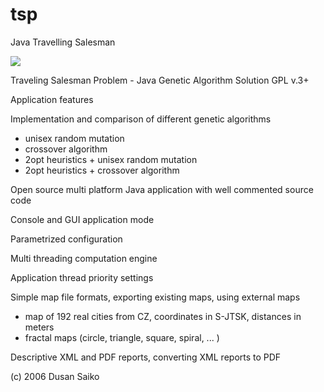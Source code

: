 tsp
===

Java Travelling Salesman

![](http://www.saiko.cz/tsp.jpg)

Traveling Salesman Problem - Java Genetic Algorithm Solution
GPL v.3+

Application features

Implementation and comparison of different genetic algorithms
- unisex random mutation 
- crossover algorithm 
- 2opt heuristics + unisex random mutation 
- 2opt heuristics + crossover algorithm

Open source multi platform Java application with well commented source code

Console and GUI application mode

Parametrized configuration

Multi threading computation engine

Application thread priority settings

Simple map file formats, exporting existing maps, using external maps
- map of 192 real cities from CZ, coordinates in S-JTSK, distances in meters 
- fractal maps (circle, triangle, square, spiral, ... )

Descriptive XML and PDF reports, converting XML reports to PDF

(c) 2006 Dusan Saiko


